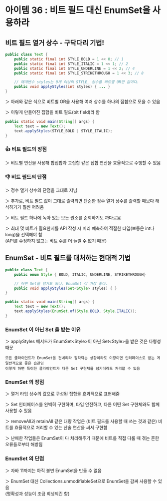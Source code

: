 # 아이템 36 : 비트 필드 대신 EnumSet을 사용하라

## 비트 필드 열거 상수 - 구닥다리 기법!

```JAVA
public class Text {
    public static final int STYLE_BOLD = 1 << 0; // 1
    public static final int STYLE_ITALIC = 1 << 1; // 2
    public static final int STYLE_UNDERLINE = 1 << 2; // 4
    public static final int STYLE_STRIKETHROUGH = 1 << 3; // 8

    // 매개변수 styles는 0개 이상의 STYLE_ 상수를 비트별 OR한 값이다.
    public void applyStyles(int styles) { ... }
}
```

＞ 아래와 같은 식으로 비트별 OR을 사용해 여러 상수를 하나의 집합으로 모을 수 있음

＞ 이렇게 만들어진 집합을 비트 필드(bit field)라 함

```JAVA
public static void main(String[] args) {
    Text text = new Text();
    text.applyStyles(STYLE_BOLD | STYLE_ITALIC);
}
```

### 👍 비트 필드의 장점

＞ 비트별 연산을 사용해 합집합과 교집합 같은 집합 연산을 효율적으로 수행할 수 있음

### 👎 비트 필드의 단점

＞ 정수 열거 상수의 단점을 그대로 지님

＞ 추가로, 비트 필드 값이 그대로 출력되면 단순한 정수 열거 상수를 출력할 때보다 해석하기가 훨씬 어려움

＞ 비트 필드 하나에 녹아 있는 모든 원소를 순회하기도 까다로움

＞ 최대 몇 비트가 필요한지를 API 작성 시 미리 예측하여 적절한 타입(보통은 int나 long)을 선택해야 함  
(API를 수정하지 않고는 비트 수를 더 늘릴 수 없기 때문)

## EnumSet - 비트 필드를 대처하는 현대적 기법

```JAVA
public class Text {
    public enum Style { BOLD, ITALIC, UNDERLINE, STRIKETHROUGH}

    // 어떤 Set을 넘겨도 되나, EnumSet 이 가장 좋다.
    public void applyStyles(Set<Style> styles) { }
}
```

```JAVA
public static void main(String[] args) {
    Text text = new Text();
    text.applyStyles(EnumSet.of(Style.BOLD, Style.ITALIC));
}
```

### EnumSet 이 아닌 Set 을 받는 이유

＞ applyStyles 메서드가 EnumSet\<Style>이 아닌 Set\<Style>을 받은 것은 다형성 때문

    모든 클라이언트가 EnumSet을 건네리라 짐작되는 상황이라도 이왕이면 인터페이스로 받는 게 일반적으로 좋은 습관임
    이렇게 하면 특이한 클라이언트가 다른 Set 구현체를 넘기더라도 처리할 수 있음

### EnumSet 의 장점

＞ 열거 타입 상수의 값으로 구성된 집합을 효과적으로 표현해줌

＞ Set 인터페이스를 완벽히 구현하며, 타입 안전하고, 다른 어떤 Set 구현체와도 함께 사용할 수 있음

＞ removeAll과 retainAll 같은 대량 작업은 (비트 필드를 사용할 때 쓰는 것과 같은) 비트를 효율적으로 처리할 수 있는 산술 연산을 써서 구현함

＞ 난해한 작업들은 EnumSet이 다 처리해주기 때문에 비트를 직접 다룰 때 겪는 흔한 오류들로부터 해방됨

### EnumSet 의 단점

＞ 자바 11까지는 아직 불변 EnumSet을 만들 수 없음

＞ EnumSet 대신 Collections.unmodifiableSet으로 EnumSet을 감싸 사용할 수 있음  
(명확성과 성능이 조금 희생되긴 함)
